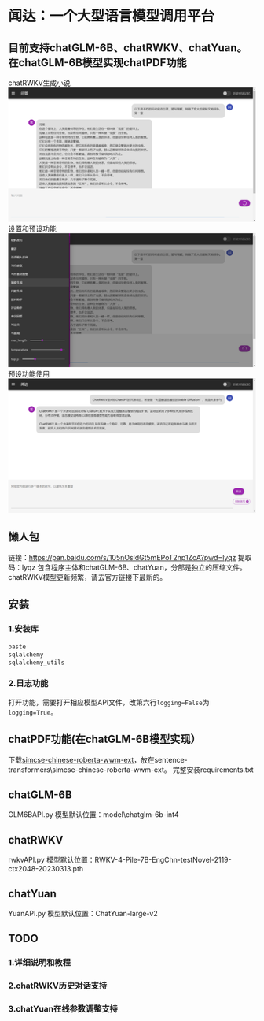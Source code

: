 # 闻达：一个大型语言模型调用平台
目前支持chatGLM-6B、chatRWKV、chatYuan。
在chatGLM-6B模型实现chatPDF功能
---
chatRWKV生成小说
![chatRWKV生成小说](imgs/novel.png)
设置和预设功能
![设置和预设功能](imgs/setting.png)
预设功能使用
![预设功能使用](imgs/func.png)

## 懒人包
链接：https://pan.baidu.com/s/105nOsldGt5mEPoT2np1ZoA?pwd=lyqz 
提取码：lyqz
包含程序主体和chatGLM-6B、chatYuan，分部是独立的压缩文件。chatRWKV模型更新频繁，请去官方链接下最新的。

## 安装
### 1.安装库
```bottle
paste
sqlalchemy
sqlalchemy_utils
```
### 2.日志功能
打开功能，需要打开相应模型API文件，改第六行`logging=False`为`logging=True`。
## chatPDF功能(在chatGLM-6B模型实现）
下载[simcse-chinese-roberta-wwm-ext](https://huggingface.co/cyclone/simcse-chinese-roberta-wwm-ext)，放在sentence-transformers\simcse-chinese-roberta-wwm-ext。
完整安装requirements.txt
## chatGLM-6B
GLM6BAPI.py 
模型默认位置：model\chatglm-6b-int4
## chatRWKV
rwkvAPI.py 
模型默认位置：RWKV-4-Pile-7B-EngChn-testNovel-2119-ctx2048-20230313.pth
## chatYuan
YuanAPI.py
模型默认位置：ChatYuan-large-v2
## TODO
### 1.详细说明和教程
### 2.chatRWKV历史对话支持
### 3.chatYuan在线参数调整支持

